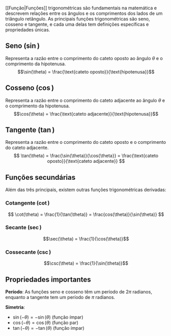 [[Função|Funções]] trigonométricas são fundamentais na matemática e descrevem relações entre os ângulos e os comprimentos dos lados de um triângulo retângulo. As principais funções trigonométricas são seno, cosseno e tangente, e cada uma delas tem definições específicas e propriedades únicas.

## Seno ($\sin$)
Representa a razão entre o comprimento do cateto oposto ao ângulo $\theta$ e o comprimento da hipotenusa.
$$\sin(\theta) = \frac{\text{cateto oposto}}{\text{hipotenusa}}$$

## Cosseno ($\cos$)
Representa a razão entre o comprimento do cateto adjacente ao ângulo $\theta$ e o comprimento da hipotenusa.
$$\cos(\theta) = \frac{\text{cateto adjacente}}{\text{hipotenusa}}$$

## Tangente ($\tan$)
Representa a razão entre o comprimento do cateto oposto e o comprimento do cateto adjacente.
$$
\tan(\theta) = 
\frac{\sin(\theta)}{\cos{\theta}} = 
\frac{\text{cateto oposto}}{\text{cateto adjacente}}
$$

## Funções secundárias
Além das três principais, existem outras funções trigonométricas derivadas:
### Cotangente ($\cot$)
$$
\cot(\theta) = 
\frac{1}{\tan(\theta)} = 
\frac{cos(\theta)}{\sin(\theta)}
$$

### Secante ($\sec$)
$$\sec(\theta) = \frac{1}{\cos(\theta)}$$

### Cossecante ($\csc$)
$$\csc(\theta) = \frac{1}{\sin(\theta)}$$

## Propriedades importantes
**Período**: As funções seno e cosseno têm um período de $2π$ radianos, enquanto a tangente tem um período de $π$ radianos.

**Simetria**:
- $\sin(-\theta) = -\sin(\theta)$ (função ímpar)
- $\cos(-\theta) = \cos(\theta)$ (função par)
- $\tan(-\theta) = -\tan(\theta)$ (função ímpar)